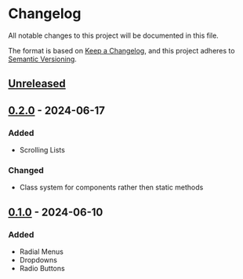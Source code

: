# Changelog

All notable changes to this project will be documented in this file.

The format is based on [Keep a Changelog](https://keepachangelog.com/en/1.1.0/),
and this project adheres to [Semantic Versioning](https://semver.org/spec/v2.0.0.html).

## [Unreleased]

## [0.2.0] - 2024-06-17

### Added

- Scrolling Lists

### Changed

- Class system for components rather then static methods

## [0.1.0] - 2024-06-10

### Added

- Radial Menus
- Dropdowns
- Radio Buttons

[unreleased]: https://github.com/erumi321/Hades2UILibrary/compare/0.2.0...HEAD
[0.2.0]: https://github.com/erumi321/Hades2UILibrary/compare/0.1.0...0.2.0
[0.1.0]: https://github.com/erumi321/Hades2UILibrary/compare/04a9667a7ec4fb2ce0c5de9d3d7c577cd9650bf2...0.1.0
